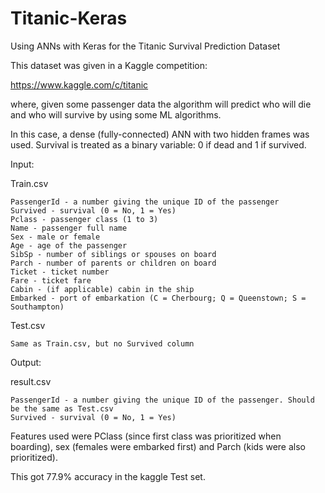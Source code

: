 # Titanic-Keras
Using ANNs with Keras for the Titanic Survival Prediction Dataset

This dataset was given in a Kaggle competition: 

https://www.kaggle.com/c/titanic

where, given some passenger data the algorithm will predict who will die and who will survive
by using some ML algorithms.

In this case, a dense (fully-connected) ANN with two hidden frames was used. Survival
is treated as a binary variable: 0 if dead and 1 if survived.

Input:

Train.csv

    PassengerId - a number giving the unique ID of the passenger
    Survived - survival (0 = No, 1 = Yes)
    Pclass - passenger class (1 to 3)
    Name - passenger full name
    Sex - male or female
    Age - age of the passenger
    SibSp - number of siblings or spouses on board 
    Parch - number of parents or children on board
    Ticket - ticket number
    Fare - ticket fare
    Cabin - (if applicable) cabin in the ship
    Embarked - port of embarkation (C = Cherbourg; Q = Queenstown; S = Southampton)

Test.csv

    Same as Train.csv, but no Survived column
    
Output:

result.csv

    PassengerId - a number giving the unique ID of the passenger. Should be the same as Test.csv
    Survived - survival (0 = No, 1 = Yes)
    
Features used were PClass (since first class was prioritized when boarding), sex (females were embarked first)
and Parch (kids were also prioritized).

This got 77.9% accuracy in the kaggle Test set.
